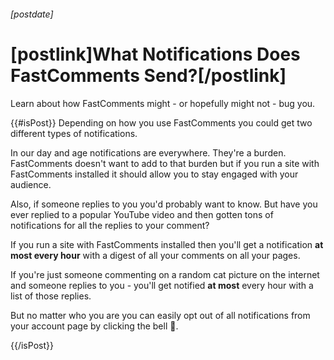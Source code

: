 ###### [postdate]
# [postlink]What Notifications Does FastComments Send?[/postlink]

Learn about how FastComments might - or hopefully might not - bug you.

{{#isPost}}
Depending on how you use FastComments you could get two different types of notifications.

In our day and age notifications are everywhere. They're a burden. FastComments doesn't want to add to that burden but if you run a site with FastComments
installed it should allow you to stay engaged with your audience.

Also, if someone replies to you you'd probably want to know.
But have you ever replied to a popular YouTube video and then gotten tons of notifications for all the replies to your comment?

If you run a site with FastComments installed then you'll get a notification **at most every hour** with a digest of all your comments on all your pages.

If you're just someone commenting on a random cat picture on the internet and someone replies to you - you'll get notified **at most** every hour with a list of those replies.

But no matter who you are you can easily opt out of all notifications from your account page by clicking the bell 🔔.

{{/isPost}}
